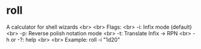 # roll
A calculator for shell wizards <br\>
<br\>
Flags: <br\>
-i: Infix mode (default)  <br\>
-p: Reverse polish notation mode <br\>
-t: Translate Infix -> RPN <br\>
-h or -?: help <br\>
<br\>
Example: roll -i "1d20"

